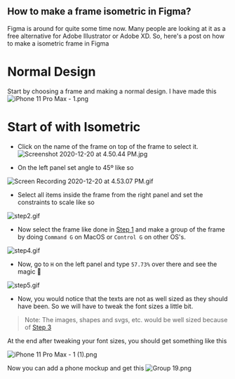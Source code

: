 ## How to make a frame isometric in Figma?

Figma is around for quite some time now. Many people are looking at it as a free alternative for Adobe Illustrator or Adobe XD. So, here's a post on how to make a isometric frame in Figma

# Normal Design
Start by choosing a frame and making a normal design. I have made this
![iPhone 11 Pro Max - 1.png](https://cdn.hashnode.com/res/hashnode/image/upload/v1608463148614/s_M7u9ciT.png)

# Start of with Isometric
 <a id="step1"></a>
- Click on the name of the frame on top of the frame to select it.
![Screenshot 2020-12-20 at 4.50.44 PM.jpg](https://cdn.hashnode.com/res/hashnode/image/upload/v1608463248437/X1sVfPNSL.jpeg)

<a id="step2"></a>
- On the left panel set angle to 45º like so

![Screen Recording 2020-12-20 at 4.53.07 PM.gif](https://cdn.hashnode.com/res/hashnode/image/upload/v1608463428420/g_19wdp1Q.gif)

<a id="step3"></a>
- Select all items inside the frame from the right panel and set the constraints to scale like so

![step2.gif](https://cdn.hashnode.com/res/hashnode/image/upload/v1608463601596/bI58ADjDs.gif)

- Now select the frame like done in [Step 1](#step1) and make a group of the frame by doing `Command G` on MacOS or `Control G` on other OS's.

![step4.gif](https://cdn.hashnode.com/res/hashnode/image/upload/v1608463853500/iyt5X9R_l.gif)

- Now, go to `H` on the left panel and type `57.73%` over there and see the magic 🥳

![step5.gif](https://cdn.hashnode.com/res/hashnode/image/upload/v1608463973278/s9epSQ41m.gif)

- Now, you would notice that the texts are not as well sized as they should have been. So we will have to tweak the font sizes a little bit.
> Note: The images, shapes and svgs, etc. would be well sized because of [Step 3](#step3)

At the end after tweaking your font sizes, you should get something like this

![iPhone 11 Pro Max - 1 (1).png](https://cdn.hashnode.com/res/hashnode/image/upload/v1608464272522/oBgmg0cF0.png)

Now you can add a phone mockup and get this
![Group 19.png](https://cdn.hashnode.com/res/hashnode/image/upload/v1608464670777/iW2YnIHhj.png)
